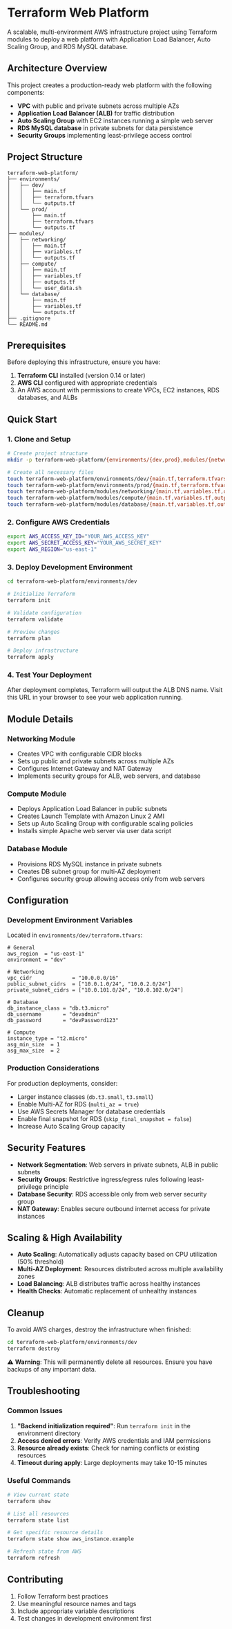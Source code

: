 # Terraform Web Platform

A scalable, multi-environment AWS infrastructure project using Terraform modules to deploy a web platform with Application Load Balancer, Auto Scaling Group, and RDS MySQL database.

## Architecture Overview

This project creates a production-ready web platform with the following components:

- **VPC** with public and private subnets across multiple AZs
- **Application Load Balancer (ALB)** for traffic distribution
- **Auto Scaling Group** with EC2 instances running a simple web server
- **RDS MySQL database** in private subnets for data persistence
- **Security Groups** implementing least-privilege access control

## Project Structure

```
terraform-web-platform/
├── environments/
│   ├── dev/
│   │   ├── main.tf
│   │   ├── terraform.tfvars
│   │   └── outputs.tf
│   └── prod/
│       ├── main.tf
│       ├── terraform.tfvars
│       └── outputs.tf
├── modules/
│   ├── networking/
│   │   ├── main.tf
│   │   ├── variables.tf
│   │   └── outputs.tf
│   ├── compute/
│   │   ├── main.tf
│   │   ├── variables.tf
│   │   ├── outputs.tf
│   │   └── user_data.sh
│   └── database/
│       ├── main.tf
│       ├── variables.tf
│       └── outputs.tf
├── .gitignore
└── README.md
```

## Prerequisites

Before deploying this infrastructure, ensure you have:

1. **Terraform CLI** installed (version 0.14 or later)
2. **AWS CLI** configured with appropriate credentials
3. An AWS account with permissions to create VPCs, EC2 instances, RDS databases, and ALBs

## Quick Start

### 1. Clone and Setup

```bash
# Create project structure
mkdir -p terraform-web-platform/{environments/{dev,prod},modules/{networking,compute,database}}

# Create all necessary files
touch terraform-web-platform/environments/dev/{main.tf,terraform.tfvars,outputs.tf}
touch terraform-web-platform/environments/prod/{main.tf,terraform.tfvars,outputs.tf}
touch terraform-web-platform/modules/networking/{main.tf,variables.tf,outputs.tf}
touch terraform-web-platform/modules/compute/{main.tf,variables.tf,outputs.tf}
touch terraform-web-platform/modules/database/{main.tf,variables.tf,outputs.tf}
```

### 2. Configure AWS Credentials

```bash
export AWS_ACCESS_KEY_ID="YOUR_AWS_ACCESS_KEY"
export AWS_SECRET_ACCESS_KEY="YOUR_AWS_SECRET_KEY"
export AWS_REGION="us-east-1"
```

### 3. Deploy Development Environment

```bash
cd terraform-web-platform/environments/dev

# Initialize Terraform
terraform init

# Validate configuration
terraform validate

# Preview changes
terraform plan

# Deploy infrastructure
terraform apply
```

### 4. Test Your Deployment

After deployment completes, Terraform will output the ALB DNS name. Visit this URL in your browser to see your web application running.

## Module Details

### Networking Module
- Creates VPC with configurable CIDR blocks
- Sets up public and private subnets across multiple AZs
- Configures Internet Gateway and NAT Gateway
- Implements security groups for ALB, web servers, and database

### Compute Module
- Deploys Application Load Balancer in public subnets
- Creates Launch Template with Amazon Linux 2 AMI
- Sets up Auto Scaling Group with configurable scaling policies
- Installs simple Apache web server via user data script

### Database Module
- Provisions RDS MySQL instance in private subnets
- Creates DB subnet group for multi-AZ deployment
- Configures security group allowing access only from web servers

## Configuration

### Development Environment Variables

Located in `environments/dev/terraform.tfvars`:

```hcl
# General
aws_region  = "us-east-1"
environment = "dev"

# Networking
vpc_cidr             = "10.0.0.0/16"
public_subnet_cidrs  = ["10.0.1.0/24", "10.0.2.0/24"]
private_subnet_cidrs = ["10.0.101.0/24", "10.0.102.0/24"]

# Database
db_instance_class = "db.t3.micro"
db_username       = "devadmin"
db_password       = "devPassword123"

# Compute
instance_type = "t2.micro"
asg_min_size  = 1
asg_max_size  = 2
```

### Production Considerations

For production deployments, consider:
- Larger instance classes (`db.t3.small`, `t3.small`)
- Enable Multi-AZ for RDS (`multi_az = true`)
- Use AWS Secrets Manager for database credentials
- Enable final snapshot for RDS (`skip_final_snapshot = false`)
- Increase Auto Scaling Group capacity

## Security Features

- **Network Segmentation**: Web servers in private subnets, ALB in public subnets
- **Security Groups**: Restrictive ingress/egress rules following least-privilege principle
- **Database Security**: RDS accessible only from web server security group
- **NAT Gateway**: Enables secure outbound internet access for private instances

## Scaling & High Availability

- **Auto Scaling**: Automatically adjusts capacity based on CPU utilization (50% threshold)
- **Multi-AZ Deployment**: Resources distributed across multiple availability zones
- **Load Balancing**: ALB distributes traffic across healthy instances
- **Health Checks**: Automatic replacement of unhealthy instances

## Cleanup

To avoid AWS charges, destroy the infrastructure when finished:

```bash
cd terraform-web-platform/environments/dev
terraform destroy
```

⚠️ **Warning**: This will permanently delete all resources. Ensure you have backups of any important data.

## Troubleshooting

### Common Issues

1. **"Backend initialization required"**: Run `terraform init` in the environment directory
2. **Access denied errors**: Verify AWS credentials and IAM permissions
3. **Resource already exists**: Check for naming conflicts or existing resources
4. **Timeout during apply**: Large deployments may take 10-15 minutes

### Useful Commands

```bash
# View current state
terraform show

# List all resources
terraform state list

# Get specific resource details
terraform state show aws_instance.example

# Refresh state from AWS
terraform refresh
```

## Contributing

1. Follow Terraform best practices
2. Use meaningful resource names and tags
3. Include appropriate variable descriptions
4. Test changes in development environment first

